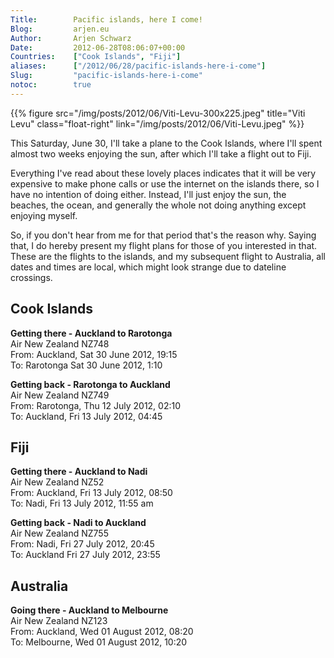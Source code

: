 ```yaml
---
Title:        Pacific islands, here I come!
Blog:         arjen.eu  
Author:       Arjen Schwarz  
Date:         2012-06-28T08:06:07+00:00
Countries:    ["Cook Islands", "Fiji"]
aliases:      ["/2012/06/28/pacific-islands-here-i-come"]
Slug:         "pacific-islands-here-i-come"
notoc:        true
---
```


{{% figure src="/img/posts/2012/06/Viti-Levu-300x225.jpeg" title="Viti Levu" class="float-right" link="/img/posts/2012/06/Viti-Levu.jpeg" %}}

This Saturday, June 30, I'll take a plane to the Cook Islands, where I'll spent almost two weeks enjoying the sun, after which I'll take a flight out to Fiji.

Everything I've read about these lovely places indicates that it will be very expensive to make phone calls or use the internet on the islands there, so I have no intention of doing either. Instead, I'll just enjoy the sun, the beaches, the ocean, and generally the whole not doing anything except enjoying myself.

So, if you don't hear from me for that period that's the reason why. Saying that, I do hereby present my flight plans for those of you interested in that. These are the flights to the islands, and my subsequent flight to Australia, all dates and times are local, which might look strange due to dateline crossings.

## Cook Islands

**Getting there - Auckland to Rarotonga**    
Air New Zealand NZ748    
From: Auckland, Sat 30 June 2012, 19:15   
To: Rarotonga Sat 30 June 2012, 1:10   

**Getting back - Rarotonga to Auckland**    
Air New Zealand NZ749    
From: Rarotonga, Thu 12 July 2012, 02:10    
To: Auckland, Fri 13 July 2012, 04:45 

## Fiji

**Getting there - Auckland to Nadi**    
Air New Zealand NZ52    
From: Auckland, Fri 13 July 2012, 08:50    
To: Nadi, Fri 13 July 2012, 11:55 am     

**Getting back - Nadi to Auckland**    
Air New Zealand NZ755    
From: Nadi, Fri 27 July 2012, 20:45    
To: Auckland Fri 27 July 2012, 23:55 

## Australia

**Going there - Auckland to Melbourne**    
Air New Zealand NZ123    
From: Auckland, Wed 01 August 2012, 08:20     
To: Melbourne, Wed 01 August 2012, 10:20 